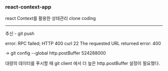 ### react-context-app

react Context를 활용한 상태관리 clone coding

---

추신 - git push

error: RPC failed; HTTP 400 curl 22 The requested URL returned error: 400

-> git config --global http.postBuffer 524288000

대량의 데이터를 푸시할 때 git client 에서 더 높은 http.postBuffer 설정이 필요했다.
